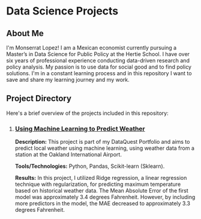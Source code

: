 <!DOCTYPE html>
<html lang="en">
<head>
  <meta charset="UTF-8">
  <meta name="viewport" content="width=device-width, initial-scale=1.0">
</head>
<body>

  <h1>Data Science Projects</h1>
  
  <h2>About Me</h2>
  
  <p>I'm Monserrat Lopez! I am a Mexican economist currently pursuing a Master’s in Data Science for Public Policy at the Hertie School. I have over six years of professional experience conducting data-driven research and policy analysis. My passion is to use data for social good and to find policy solutions. I'm in a constant learning process and in this repository I want to save and share my learning journey and my work.</p>

  <h2>Project Directory</h2>

  <p>Here's a brief overview of the projects included in this repository:</p>
  
  <ol>
    <li>
      <h3><a href="https://github.com/Monlo/DataScienceProjects/tree/main/01_MachineLearning_WeatherPrediction">Using Machine Learning to Predict Weather</a></h3>
      <p><strong>Description:</strong> This project is part of my DataQuest Portfolio and aims to predict local weather using machine learning, using weather data from a station at the Oakland International Airport. </p>
      <p><strong>Tools/Technologies:</strong> Python, Pandas, Scikit-learn (Sklearn).</p>
      <p><strong>Results:</strong> In this project, I utilized Ridge regression, a linear regression technique with regularization, for predicting maximum temperature based on historical weather data. The Mean Absolute Error of the first model was approximately 3.4 degrees Fahrenheit. However, by including more predictors in the model, the MAE decreased to approximately 3.3 degrees Fahrenheit.</p>
    </li>
  </ol>


</body>
</html>
